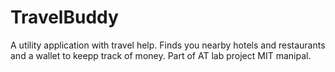 # TravelBuddy
A utility application with travel help. Finds you nearby hotels and restaurants and a wallet to keepp track of money.
Part of AT lab project MIT manipal.
